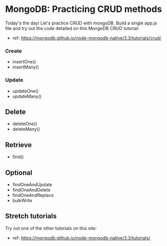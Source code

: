 # MongoDB: Practicing CRUD methods

Today's the day! Let's practice CRUD with mongoDB. Build a single app.js file and try out the code detailed on this MongoDB CRUD tutorial:
- ref: https://mongodb.github.io/node-mongodb-native/3.3/tutorials/crud/

### Create
- insertOne()
- insertMany()

### Update
- updateOne()
- updateMany()

## Delete
- deleteOne()
- deleteMany()

## Retrieve
- find()

## Optional
- findOneAndUpdate
- findOneAndDelete
- findOneAndReplace
- bulkWrite

## Stretch tutorials
Try out one of the other tutorials on this site:
- ref: https://mongodb.github.io/node-mongodb-native/3.3/tutorials/